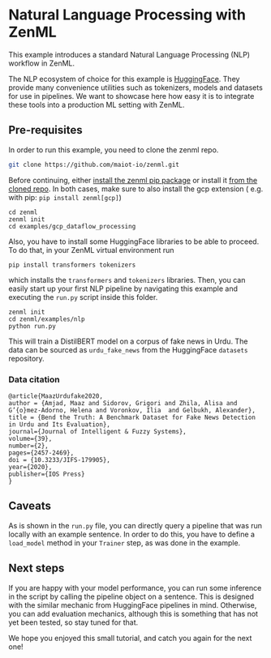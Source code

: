 ﻿# Natural Language Processing with ZenML

This example introduces a standard Natural Language Processing (NLP) workflow in ZenML.

The NLP ecosystem of choice for this example is [HuggingFace](https://github.com/huggingface). They provide many
convenience utilities such as tokenizers, models and datasets for use in pipelines. We want to showcase here how easy it
is to integrate these tools into a production ML setting with ZenML.

## Pre-requisites

In order to run this example, you need to clone the zenml repo.

```bash
git clone https://github.com/maiot-io/zenml.git
```

Before continuing, either [install the zenml pip package](https://docs.zenml.io/getting-started/installation.html) or
install it [from the cloned repo](../../zenml/README.md). In both cases, make sure to also install the gcp extension (
e.g. with pip: `pip install zenml[gcp]`)

```
cd zenml
zenml init
cd examples/gcp_dataflow_processing
```

Also, you have to install some HuggingFace libraries to be able to proceed. To do that, in your ZenML virtual
environment run

```
pip install transformers tokenizers
```

which installs the `transformers` and `tokenizers` libraries. Then, you can easily start up your first NLP pipeline by
navigating this example and executing the `run.py` script inside this folder.

```
zenml init
cd zenml/examples/nlp
python run.py
```

This will train a DistilBERT model on a corpus of fake news in Urdu. The data can be sourced as `urdu_fake_news` from
the HuggingFace `datasets` repository.

### Data citation

```
@article{MaazUrdufake2020,
author = {Amjad, Maaz and Sidorov, Grigori and Zhila, Alisa and  G’{o}mez-Adorno, Helena and Voronkov, Ilia  and Gelbukh, Alexander},
title = {Bend the Truth: A Benchmark Dataset for Fake News Detection in Urdu and Its Evaluation},
journal={Journal of Intelligent & Fuzzy Systems},
volume={39},
number={2},
pages={2457-2469},
doi = {10.3233/JIFS-179905},
year={2020},
publisher={IOS Press}
}
```

## Caveats
As is shown in the `run.py` file, you can directly query a pipeline that was run locally with an example sentence. 
In order to do this, you have to define a `load_model` method in your `Trainer` step, as was done in the example.

## Next steps

If you are happy with your model performance, you can run some inference in the script by calling the pipeline object on
a sentence. This is designed with the similar mechanic from HuggingFace pipelines in mind. Otherwise, you can add
evaluation mechanics, although this is something that has not yet been tested, so stay tuned for that.

We hope you enjoyed this small tutorial, and catch you again for the next one!